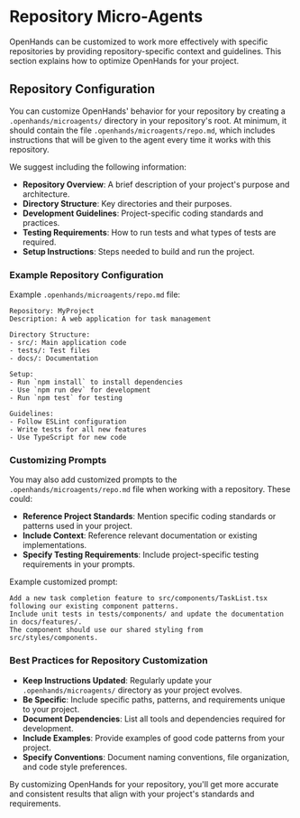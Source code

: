 # Repository Micro-Agents

OpenHands can be customized to work more effectively with specific repositories by providing repository-specific context
and guidelines. This section explains how to optimize OpenHands for your project.

## Repository Configuration

You can customize OpenHands' behavior for your repository by creating a `.openhands/microagents/` directory in your repository's root.
At minimum, it should contain the file
`.openhands/microagents/repo.md`, which includes instructions that will
be given to the agent every time it works with this repository.

We suggest including the following information:
- **Repository Overview**: A brief description of your project's purpose and architecture.
- **Directory Structure**: Key directories and their purposes.
- **Development Guidelines**: Project-specific coding standards and practices.
- **Testing Requirements**: How to run tests and what types of tests are required.
- **Setup Instructions**: Steps needed to build and run the project.

### Example Repository Configuration
Example `.openhands/microagents/repo.md` file:
```
Repository: MyProject
Description: A web application for task management

Directory Structure:
- src/: Main application code
- tests/: Test files
- docs/: Documentation

Setup:
- Run `npm install` to install dependencies
- Use `npm run dev` for development
- Run `npm test` for testing

Guidelines:
- Follow ESLint configuration
- Write tests for all new features
- Use TypeScript for new code
```

### Customizing Prompts

You may also add customized prompts to the `.openhands/microagents/repo.md` file when working with a repository.
These could:

- **Reference Project Standards**: Mention specific coding standards or patterns used in your project.
- **Include Context**: Reference relevant documentation or existing implementations.
- **Specify Testing Requirements**: Include project-specific testing requirements in your prompts.

Example customized prompt:
```
Add a new task completion feature to src/components/TaskList.tsx following our existing component patterns.
Include unit tests in tests/components/ and update the documentation in docs/features/.
The component should use our shared styling from src/styles/components.
```

### Best Practices for Repository Customization

- **Keep Instructions Updated**: Regularly update your `.openhands/microagents/` directory as your project evolves.
- **Be Specific**: Include specific paths, patterns, and requirements unique to your project.
- **Document Dependencies**: List all tools and dependencies required for development.
- **Include Examples**: Provide examples of good code patterns from your project.
- **Specify Conventions**: Document naming conventions, file organization, and code style preferences.

By customizing OpenHands for your repository, you'll get more accurate and consistent results that align with your project's standards and requirements.
